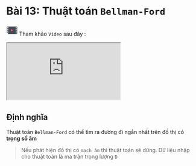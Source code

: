 # Bài 13: Thuật toán `Bellman-Ford`

<img src="https://raw.githubusercontent.com/Zenfection/Image/master/2021/08/12-16-19-36-icons8-movie_beginning.png" width="30"> Tham khảo `Video` sau đây : 

<div class="videoZen">
  <iframe src="https://drive.google.com/file/d/1TfmCXT5dtNMPFYLj89FFQbwTh7VBp19s/preview"></iframe>
</div>

## Định nghĩa

Thuật toán `Bellman-Ford` có thể tìm ra đường đi ngắn nhất trên đồ thị có **trọng số âm**

> Nếu phát hiện đồ thị có `mạch âm` thì thuật toán sẽ dừng. Dữ liệu nhập cho thuật toán là ma trận trọng lượng `D`

